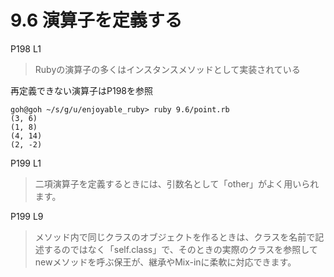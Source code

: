 # 9.6 演算子を定義する

P198 L1

> Rubyの演算子の多くはインスタンスメソッドとして実装されている

再定義できない演算子はP198を参照

```
goh@goh ~/s/g/u/enjoyable_ruby> ruby 9.6/point.rb
(3, 6)
(1, 8)
(4, 14)
(2, -2)
```

P199 L1

> 二項演算子を定義するときには、引数名として「other」がよく用いられます。

P199 L9

> メソッド内で同じクラスのオブジェクトを作るときは、クラスを名前で記述するのではなく「self.class」で、そのときの実際のクラスを参照してnewメソッドを呼ぶ保王が、継承やMix-inに柔軟に対応できます。


